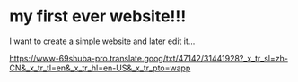 # my first ever website!!!
I want to create a simple website and later edit it... 


https://www-69shuba-pro.translate.goog/txt/47142/31441928?_x_tr_sl=zh-CN&_x_tr_tl=en&_x_tr_hl=en-US&_x_tr_pto=wapp
